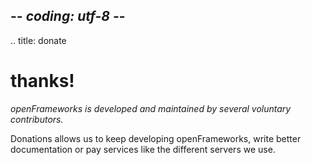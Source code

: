 ## -*- coding: utf-8 -*-
.. title: donate


<div class="page-left-medium">
<h1>thanks!</h1>

<em>openFrameworks is developed and maintained by several voluntary contributors.</em>

<p>Donations allows us to keep developing openFrameworks, write better documentation or pay services like the different servers we use.</p>

</div>

